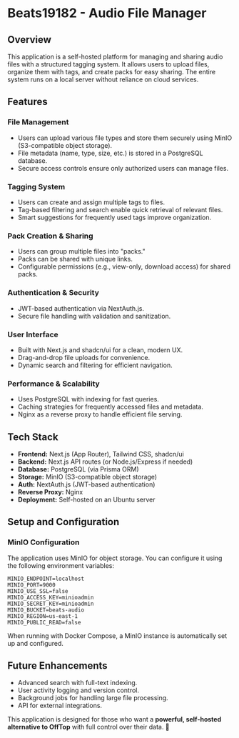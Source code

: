 # Beats19182 - Audio File Manager

## Overview
This application is a self-hosted platform for managing and sharing audio files with a structured tagging system. It allows users to upload files, organize them with tags, and create packs for easy sharing. The entire system runs on a local server without reliance on cloud services.

## Features

### File Management
- Users can upload various file types and store them securely using MinIO (S3-compatible object storage).
- File metadata (name, type, size, etc.) is stored in a PostgreSQL database.
- Secure access controls ensure only authorized users can manage files.

### Tagging System
- Users can create and assign multiple tags to files.
- Tag-based filtering and search enable quick retrieval of relevant files.
- Smart suggestions for frequently used tags improve organization.

### Pack Creation & Sharing
- Users can group multiple files into "packs."
- Packs can be shared with unique links.
- Configurable permissions (e.g., view-only, download access) for shared packs.

### Authentication & Security
- JWT-based authentication via NextAuth.js.
- Secure file handling with validation and sanitization.

### User Interface
- Built with Next.js and shadcn/ui for a clean, modern UX.
- Drag-and-drop file uploads for convenience.
- Dynamic search and filtering for efficient navigation.

### Performance & Scalability
- Uses PostgreSQL with indexing for fast queries.
- Caching strategies for frequently accessed files and metadata.
- Nginx as a reverse proxy to handle efficient file serving.

## Tech Stack
- **Frontend:** Next.js (App Router), Tailwind CSS, shadcn/ui
- **Backend:** Next.js API routes (or Node.js/Express if needed)
- **Database:** PostgreSQL (via Prisma ORM)
- **Storage:** MinIO (S3-compatible object storage)
- **Auth:** NextAuth.js (JWT-based authentication)
- **Reverse Proxy:** Nginx
- **Deployment:** Self-hosted on an Ubuntu server

## Setup and Configuration

### MinIO Configuration
The application uses MinIO for object storage. You can configure it using the following environment variables:

```
MINIO_ENDPOINT=localhost
MINIO_PORT=9000
MINIO_USE_SSL=false
MINIO_ACCESS_KEY=minioadmin
MINIO_SECRET_KEY=minioadmin
MINIO_BUCKET=beats-audio
MINIO_REGION=us-east-1
MINIO_PUBLIC_READ=false
```

When running with Docker Compose, a MinIO instance is automatically set up and configured.

## Future Enhancements
- Advanced search with full-text indexing.
- User activity logging and version control.
- Background jobs for handling large file processing.
- API for external integrations.

This application is designed for those who want a **powerful, self-hosted alternative to OffTop** with full control over their data. 🚀

